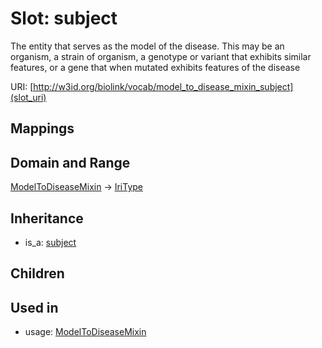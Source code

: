 # Slot: subject


The entity that serves as the model of the disease. This may be an organism, a strain of organism, a genotype or variant that exhibits similar features, or a gene that when mutated exhibits features of the disease

URI: [http://w3id.org/biolink/vocab/model_to_disease_mixin_subject](slot_uri)
## Mappings

## Domain and Range

[ModelToDiseaseMixin](ModelToDiseaseMixin.md) -> [IriType](IriType.md)
## Inheritance

 *  is_a: [subject](subject.md)
## Children

## Used in

 *  usage: [ModelToDiseaseMixin](ModelToDiseaseMixin.md)
